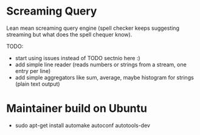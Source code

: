 Screaming Query
===============

Lean mean screaming query engine (spell checker keeps suggesting streaming but what does the spell chequer know).

TODO:
  * start using issues instead of TODO sectnio here :)
  * add simple line reader (reads numbers or strings from a stream, one entry per line)
  * add simple aggregators like sum, average, maybe histogram for strings (plain text output)

Maintainer build on Ubuntu
==========================

  * sudo apt-get install automake autoconf autotools-dev
